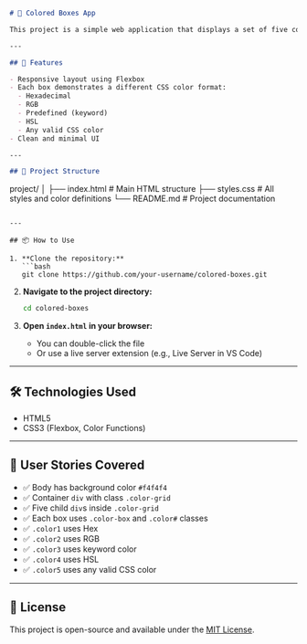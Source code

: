 
```markdown
# 🎨 Colored Boxes App

This project is a simple web application that displays a set of five colored boxes. It's designed as a beginner-level lab to practice using different CSS color formats and layout techniques.

---

## 🚀 Features

- Responsive layout using Flexbox
- Each box demonstrates a different CSS color format:
  - Hexadecimal
  - RGB
  - Predefined (keyword)
  - HSL
  - Any valid CSS color
- Clean and minimal UI

---

## 🧱 Project Structure

```

project/
│
├── index.html         # Main HTML structure
├── styles.css         # All styles and color definitions
└── README.md          # Project documentation

````

---

## 📦 How to Use

1. **Clone the repository:**
   ```bash
   git clone https://github.com/your-username/colored-boxes.git
````

2. **Navigate to the project directory:**

   ```bash
   cd colored-boxes
   ```

3. **Open `index.html` in your browser:**

   * You can double-click the file
   * Or use a live server extension (e.g., Live Server in VS Code)

---

## 🛠️ Technologies Used

* HTML5
* CSS3 (Flexbox, Color Functions)

---

## 🧪 User Stories Covered

* ✅ Body has background color `#f4f4f4`
* ✅ Container `div` with class `.color-grid`
* ✅ Five child `div`s inside `.color-grid`
* ✅ Each box uses `.color-box` and `.color#` classes
* ✅ `.color1` uses Hex
* ✅ `.color2` uses RGB
* ✅ `.color3` uses keyword color
* ✅ `.color4` uses HSL
* ✅ `.color5` uses any valid CSS color

---

## 📄 License

This project is open-source and available under the [MIT License](LICENSE).

